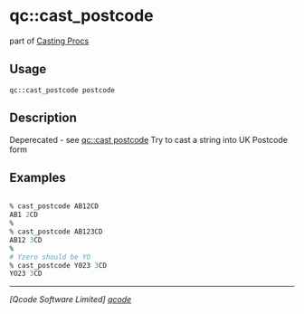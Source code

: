 qc::cast_postcode
=================

part of [Casting Procs](../cast.md)

Usage
-----
`qc::cast_postcode postcode`

Description
-----------
Deperecated - see [qc::cast postcode]
Try to cast a string into UK Postcode form

Examples
--------
```tcl

% cast_postcode AB12CD
AB1 2CD
%
% cast_postcode AB123CD
AB12 3CD
%
# Yzero should be YO
% cast_postcode Y023 3CD
YO23 3CD


```

----------------------------------
*[Qcode Software Limited] [qcode]*

[qcode]: http://www.qcode.co.uk "Qcode Software"
[qc::cast postcode]: cast-postcode.md
